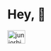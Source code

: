 <h1 align="left">Hey, 👋</h1>
<p align="left">
<a href="https://linkedin.com/in/antoniocarlos-/" target="blank"><img align="center" src="https://raw.githubusercontent.com/rahuldkjain/github-profile-readme-generator/master/src/images/icons/Social/linked-in-alt.svg" alt="juniorbido" height="30" width="40" /></a>
</p>

